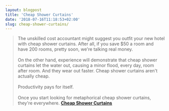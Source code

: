 ```yaml
---
layout: blogpost
title: 'Cheap Shower Curtains'
date: '2018-07-16T11:18:53+02:00'
slug: cheap-shower-curtains/
---
```

>The unskilled cost accountant might suggest you outfit your new hotel with cheap shower curtains. After all, if you save $50 a room and have 200 rooms, pretty soon, we're talking real money.
<br /><br />
On the other hand, experience will demonstrate that cheap shower curtains let the water out, causing a minor flood, every day, room after room. And they wear out faster. Cheap shower curtains aren't actually cheap.
<br /><br />
Productivity pays for itself.
<br /><br />
Once you start looking for metaphorical cheap shower curtains, they're everywhere.
**[Cheap Shower Curtains](https://seths.blog/2018/07/cheap-shower-curtains/)**

